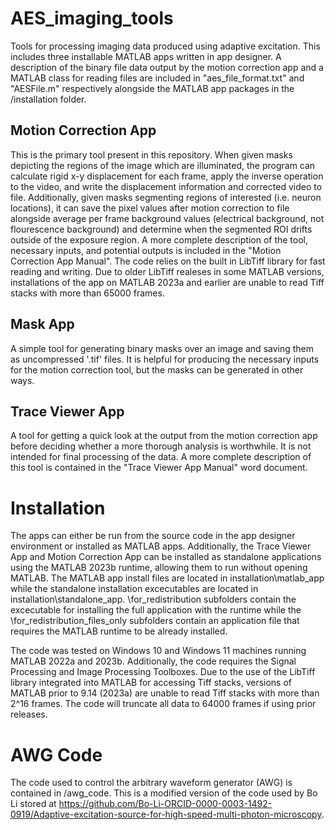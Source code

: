 # AES_imaging_tools
Tools for processing imaging data produced using adaptive excitation. This includes three installable MATLAB apps written in app designer. A description of the binary file data output by the motion correction app and a MATLAB class for reading files are included in "aes_file_format.txt" and "AESFile.m" respectively alongside the MATLAB app packages in the /installation folder.

## Motion Correction App
This is the primary tool present in this repository. When given masks depicting the regions of the image which are illuminated, the program can calculate rigid x-y displacement for each frame, apply the inverse operation to the video, and write the displacement information and corrected video to file. Additionally, given masks segmenting regions of interested (i.e. neuron locations), it can save the pixel values after motion correction to file alongside average per frame background values (electrical background, not flourescence background) and determine when the segmented ROI drifts outside of the exposure region. A more complete description of the tool, necessary inputs, and potential outputs is included in the "Motion Correction App Manual". The code relies on the built in LibTiff library for fast reading and writing. Due to older LibTiff realeses in some MATLAB versions, installations of the app on MATLAB 2023a and earlier are unable to read Tiff stacks with more than 65000 frames.

## Mask App
A simple tool for generating binary masks over an image and saving them as uncompressed '.tif' files. It is helpful for producing the necessary inputs for the motion correction tool, but the masks can be generated in other ways.

## Trace Viewer App
A tool for getting a quick look at the output from the motion correction app before deciding whether a more thorough analysis is worthwhile. It is not intended for final processing of the data. A more complete description of this tool is contained in the "Trace Viewer App Manual" word document.

# Installation
The apps can either be run from the source code in the app designer environment or installed as MATLAB apps. Additionally, the Trace Viewer App and Motion Correction App can be installed as standalone applications using the MATLAB 2023b runtime, allowing them to run without opening MATLAB. The MATLAB app install files are located in installation\matlab_app while the standalone installation excecutables are located in installation\standalone_app. \for_redistribution subfolders contain the excecutable for installing the full application with the runtime while the \for_redistribution_files_only subfolders contain an application file that requires the MATLAB runtime to be already installed.

The code was tested on Windows 10 and Windows 11 machines running MATLAB 2022a and 2023b. Additionally, the code requires the Signal Processing and Image Processing Toolboxes. Due to the use of the LibTiff library integrated into MATLAB for accessing Tiff stacks, versions of MATLAB prior to 9.14 (2023a) are unable to read Tiff stacks with more than 2^16 frames. The code will truncate all data to 64000 frames if using prior releases.

# AWG Code
The code used to control the arbitrary waveform generator (AWG) is contained in /awg_code. This is a modified version of the code used by Bo Li stored at https://github.com/Bo-Li-ORCID-0000-0003-1492-0919/Adaptive-excitation-source-for-high-speed-multi-photon-microscopy.
